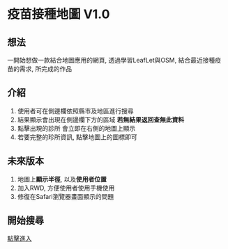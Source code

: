 # 疫苗接種地圖 V1.0

## 想法
一開始想做一款結合地圖應用的網頁, 透過學習LeafLet與OSM, 結合最近接種疫苗的需求, 所完成的作品

## 介紹
1. 使用者可在側邊欄依照縣市及地區進行搜尋
1. 結果顯示會出現在側邊欄下方的區域 **若無結果返回查無此資料**
1. 點擊出現的診所 會立即在右側的地圖上顯示
1. 若要完整的珍所資訊, 點擊地圖上的圖標即可

## 未來版本
1. 地圖上**顯示半徑**, 以及**使用者位置**
1. 加入RWD, 方便使用者使用手機使用
1. 修復在Safari瀏覽器畫面顯示的問題

## 開始搜尋
[點擊進入](https://raxcruz.github.io/Vaccine-Map/)
